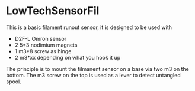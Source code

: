 # LowTechSensorFil

This is a basic filament runout sensor, it is designed to be used with 
 - D2F-L Omron sensor 
 - 2 5*3 nodimium magnets
 - 1 m3*8 screw as hinge
 - 2 m3*xx depending on what you hook it up

The principle is to mount the filmanent sensor on a base via two m3 on the bottom.
The m3 screw on the top is used as a lever to detect untangled spool.

